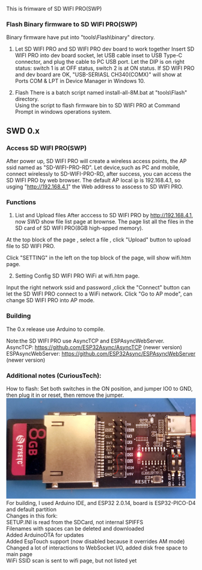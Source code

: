This is frimware of SD WIFI PRO(SWP)


### Flash Binary firmware to SD WIFI PRO(SWP)
Binary firmware have put into "tools\Flash\binary" directory.

1. Let SD WIFI PRO and SD WIFI PRO dev board to work together
Insert SD WIFI PRO into dev board socket, let USB cable inset to USB 
Type-C connector, and plug the cable to PC USB port.
Let the DIP is on right status: switch 1 is at OFF status, switch 2 is 
at ON status. 
If SD WIFI PRO and dev board are OK, "USB-SERIASL CH340(COMX)" will show
at Ports COM & LPT in Device Manager in Windows 10.

2. Flash
There is a batch script named install-all-8M.bat at "tools\Flash\" 
directory.  
Using the script to flash firmware bin to SD WIFI PRO at Command Prompt 
in windows operations system.

## SWD 0.x

### Access SD WIFI PRO(SWP) 
After power up, SD WIFI PRO will create a wireless access points, the AP 
ssid named as "SD-WIFI-PRO-RD".
Let device,such as PC and mobile, connect wirelessly to SD-WIFI-PRO-RD, 
after success, you can access the SD WIFI PRO by web browser.
The default AP local ip is 192.168.4.1, so usging "http://192.168.4.1" 
the Web address to asscess to SD WIFI PRO.

### Functions
1. List and Upload files
After acccess to SD WIFI PRO by http://192.168.4.1, now SWD show file list 
page at brownse.
The page list all the files in the SD card of SD WIFI PRO(8GB high-spped 
memory).

At the top block of the page , select a file , click "Upload" button to 
upload file to SD WIFI PRO.

Click "SETTING" in the left on the top block of the page, will show 
wifi.htm page.

2. Setting
Config SD WIFI PRO WiFi at wifi.htm page.

Input the right network ssid and password ,click the "Connect" button can 
let the SD WIFI PRO connect to a WiFi network.
Click "Go to AP mode", can change SD WIFI PRO into AP mode.
  
### Building  
The 0.x release use Arduino to compile.  
    
Note:the SD WIFI PRO use AsyncTCP and ESPAsyncWebServer.  
AsyncTCP: https://github.com/ESP32Async/AsyncTCP  (newer version)  
ESPAsyncWebServer: https://github.com/ESP32Async/ESPAsyncWebServer (newer version)  
  
### Additional notes (CuriousTech):  
How to flash: Set both switches in the ON position, and jumper IO0 to GND, then plug it in or reset, then remove the jumper.  
![Board](howtoflash.jpg)  
For building, I used Arduino IDE, and ESP32 2.0.14, board is ESP32-PICO-D4 and default partition  
Changes in this fork:  
SETUP.INI is read from the SDCard, not internal SPIFFS  
Filenames with spaces can be deleted and downloaded  
Added ArduinoOTA for updates  
Added EspTouch support (now disabled because it overrides AM mode)  
Changed a lot of interactions to WebSocket I/O, added disk free space to main page  
WiFi SSID scan is sent to wifi page, but not listed yet  
